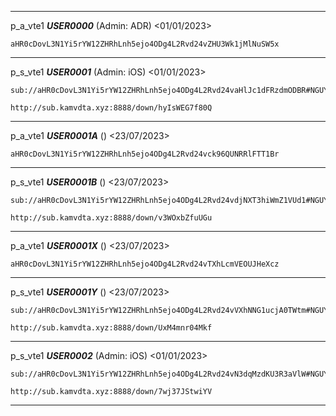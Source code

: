 ----------------------------------------
p_a_vte1 ***USER0000*** (Admin: ADR) <01/01/2023>
```
aHR0cDovL3N1Yi5rYW12ZHRhLnh5ejo4ODg4L2Rvd24vZHU3Wk1jMlNuSW5x
```

----------------------------------------

p_s_vte1 ***USER0001*** (Admin: iOS) <01/01/2023>
```
sub://aHR0cDovL3N1Yi5rYW12ZHRhLnh5ejo4ODg4L2Rvd24vaHlJc1dFRzdmODBR#NGUYENHUY
```
```
http://sub.kamvdta.xyz:8888/down/hyIsWEG7f80Q
```

----------------------------------------

p_a_vte1 ***USER0001A*** () <23/07/2023>
```
aHR0cDovL3N1Yi5rYW12ZHRhLnh5ejo4ODg4L2Rvd24vck96QUNRRlFTT1Br
```

----------------------------------------

p_s_vte1 ***USER0001B*** () <23/07/2023>
```
sub://aHR0cDovL3N1Yi5rYW12ZHRhLnh5ejo4ODg4L2Rvd24vdjNXT3hiWmZ1VUd1#NGUYENHUY
```
```
http://sub.kamvdta.xyz:8888/down/v3WOxbZfuUGu
```

----------------------------------------

p_a_vte1 ***USER0001X*** () <23/07/2023>
```
aHR0cDovL3N1Yi5rYW12ZHRhLnh5ejo4ODg4L2Rvd24vTXhLcmVEOUJHeXcz
```

----------------------------------------

p_s_vte1 ***USER0001Y*** () <23/07/2023>
```
sub://aHR0cDovL3N1Yi5rYW12ZHRhLnh5ejo4ODg4L2Rvd24vVXhNNG1ucjA0TWtm#NGUYENHUY
```
```
http://sub.kamvdta.xyz:8888/down/UxM4mnr04Mkf
```

----------------------------------------

p_s_vte1 ***USER0002*** (Admin: iOS) <01/01/2023>
```
sub://aHR0cDovL3N1Yi5rYW12ZHRhLnh5ejo4ODg4L2Rvd24vN3dqMzdKU3R3aVlW#NGUYENHUY
```
```
http://sub.kamvdta.xyz:8888/down/7wj37JStwiYV
```

----------------------------------------
